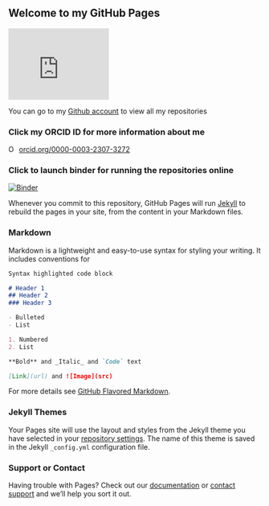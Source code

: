 ## Welcome to my GitHub Pages

<iframe src="http://githubbadge.appspot.com/arka1985" style="border: 0;height: 142px;width: 200px;overflow: hidden;" frameBorder="0"></iframe>

You can go to my [Github account](https://github.com/arka1985) to view all my repositories

### Click my ORCID ID for more information about me

<div itemscope itemtype="https://schema.org/Person"><a itemprop="sameAs" content="https://orcid.org/0000-0003-2307-3272" href="https://orcid.org/0000-0003-2307-3272" target="orcid.widget" rel="noopener noreferrer" style="vertical-align:top;"><img src="https://orcid.org/sites/default/files/images/orcid_16x16.png" style="width:1em;margin-right:.5em;" alt="ORCID iD icon">orcid.org/0000-0003-2307-3272</a></div>


### Click to launch binder for running the repositories online

[![Binder](https://mybinder.org/badge_logo.svg)](https://mybinder.org/v2/gh/arka1985/arka1985.github.io/master)

Whenever you commit to this repository, GitHub Pages will run [Jekyll](https://jekyllrb.com/) to rebuild the pages in your site, from the content in your Markdown files.

### Markdown

Markdown is a lightweight and easy-to-use syntax for styling your writing. It includes conventions for

```markdown
Syntax highlighted code block

# Header 1
## Header 2
### Header 3

- Bulleted
- List

1. Numbered
2. List

**Bold** and _Italic_ and `Code` text

[Link](url) and ![Image](src)
```

For more details see [GitHub Flavored Markdown](https://guides.github.com/features/mastering-markdown/).

### Jekyll Themes

Your Pages site will use the layout and styles from the Jekyll theme you have selected in your [repository settings](https://github.com/arka1985/arka1985.github.io/settings). The name of this theme is saved in the Jekyll `_config.yml` configuration file.

### Support or Contact

Having trouble with Pages? Check out our [documentation](https://help.github.com/categories/github-pages-basics/) or [contact support](https://github.com/contact) and we’ll help you sort it out.
